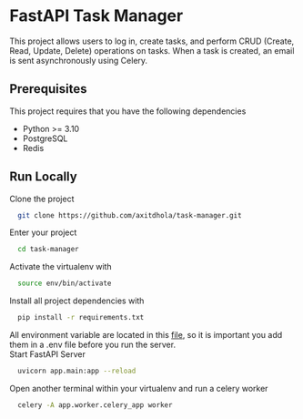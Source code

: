 # FastAPI Task Manager
This project allows users to log in, create tasks, and perform CRUD (Create, Read, Update, Delete) operations on tasks. When a task is created, an email is sent asynchronously using Celery.

## Prerequisites

This project requires that you have the following dependencies

- Python >= 3.10
- PostgreSQL
- Redis

## Run Locally
Clone the project

```bash
  git clone https://github.com/axitdhola/task-manager.git
```

Enter your project
```bash
  cd task-manager
```

Activate the virtualenv with
```bash
  source env/bin/activate
```

Install all project dependencies with
```bash
  pip install -r requirements.txt
```
All environment variable are located in this [file](https://github.com/axitdhola/task-manager/blob/main/.env.example), so it is important you add them in a .env file before you run the server. \
Start FastAPI Server
```bash
  uvicorn app.main:app --reload
```

Open another terminal within your virtualenv and run a celery worker
```bash
  celery -A app.worker.celery_app worker
```